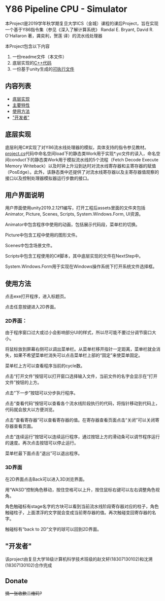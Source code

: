 # Y86 Pipeline CPU - Simulator

本Project是2019学年秋学期复旦大学ICS（金城）课程的课后Project，旨在实现一个基于Y86指令集（参见《深入了解计算系统》 Randal E. Bryant, David R. O'Hallaron 著，龚奕利，贺莲 译）的流水线处理器

本Project包含以下内容

1. 一份readme文件（本文件）
2. 底层实现的[C++代码](ProjectCode/)
3. 一份基于unity生成的[可执行文件](PipeLine/PipeLine.exe)

## 内容列表

- [底层实现](#底层实现)
- [主要特性](#主要特性)
-  [使用方法](#使用方法)
- ["开发者"](#"开发者")

## 底层实现

底层利用C#实现了对Y86流水线处理器的模拟，具体支持的指令参见教材。[project.cs](project.cs)代码中命名空间load下的静态类Work用于实现*.yo文件的读入，命名空间conduct下的静态类Work用于模拟流水线的5个流程（Fetch Decode Execute Memory Writeback）以及时钟上升沿到达时对流水线寄存器和主寄存器的赋值（PosEdge）。此外，该静态类中还提供了对流水线寄存器以及主寄存器值观察的接口以及控制处理器模拟器运行步数的接口。

## 用户界面说明

用户界面使用unity2019.2.12f1编写，打开工程后assets里面的文件夹包括Animator, Picture, Scenes, Scripts, System.Windows.Form, UI资源。

Animator中包含程序中使用的动画，包括展示代码段，菜单栏的切换。

Picture中包含工程中使用的图形文件。

Scenes中包含场景文件。

Scripts中包含工程使用的C#脚本，其中底层实现的文件在NextStep中。

System.Windows.Form用于实现在Windows操作系统下打开系统文件选择框。

## 使用方法

点击exe打开程序，进入标题页。

点击任意按键进入2D界面。

### 2D界面：

由于程序窗口过大或过小会影响部分UI的样式，所以尽可能不要过分调节窗口大小。

将鼠标放到屏幕右侧可以调出菜单栏。从菜单栏移开指针一定距离，菜单栏就会消失，如果不希望菜单栏消失可以点击菜单栏上部的“固定”来使菜单固定。

菜单栏上方可以查看程序当前的cycle数。

点击“打开文件”按钮可以打开窗口选择输入文件，当前文件的名字会显示在“打开文件”按钮的上方。

点击“下一步”按钮可以分步执行程序。

点击“查看代码”按钮可以查看各个流水线阶段执行的代码，将指针移动到代码上，代码就会放大以方便浏览。

点击“查看寄存器”可以查看寄存器的值。在寄存器查看页面点击“关闭”可以关闭寄存器查看页面。

点击“连续运行”按钮可以连续运行程序，通过按钮上方的滑动条可以调节程序运行的速度。再次点击按钮可以停止运行。

菜单栏最下面点击“退出”可以退出程序。

### 3D界面

在2D界面点击Back可以进入3D浏览界面。

用“WASD”控制角色移动，按住空格可以上升，按住鼠标右键可以左右调整角色视角。

角色触碰标有stage名字的方块可以看到当前流水线阶段寄存器对应的柱子，角色触碰柱子，上面漂浮的文字就会变成当前寄存器的值。再次触碰变回寄存器的名字。

触碰标有“back to 2D”文字的球可以回到2D界面。

## "开发者"

该project由复旦大学18级计算机科学技术班级的赵文轩(18307130102)和沈溯(18307130102)合作完成

## Donate

~~搞一张收款二维码?~~

